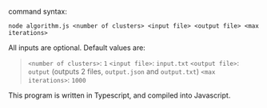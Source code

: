 command syntax:
```
node algorithm.js <number of clusters> <input file> <output file> <max iterations> 
```

All inputs are optional. Default values are:
> `<number of clusters>`: `1`
> `<input file>`: `input.txt`
> `<output file>`: `output` (outputs 2 files, `output.json` and `output.txt`)
> `<max iterations>`: `1000`

This program is written in Typescript, and compiled into Javascript.